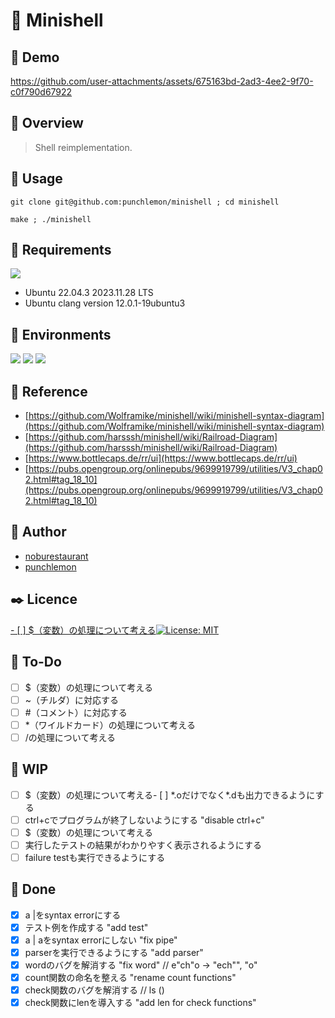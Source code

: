 # 🌊 Minishell

## 🌝 Demo

https://github.com/user-attachments/assets/675163bd-2ad3-4ee2-9f70-c0f790d67922


## 👀 Overview

> Shell reimplementation.

## 🔫 Usage

```
git clone git@github.com:punchlemon/minishell ; cd minishell
```

```
make ; ./minishell
```

## 📌 Requirements

<p>
	<img src="https://img.shields.io/badge/Ubuntu-E95420?style=for-the-badge&logo=ubuntu&logoColor=white" />
</p>

- Ubuntu 22.04.3 2023.11.28 LTS
- Ubuntu clang version 12.0.1-19ubuntu3

## 🎪 Environments

<p>
	<img src="https://img.shields.io/badge/VSCode-0078D4?style=for-the-badge&logo=visual%20studio%20code&logoColor=white" />
	<img src="https://img.shields.io/badge/VIM-%2311AB00.svg?&style=for-the-badge&logo=vim&logoColor=white" />
	<img src="https://img.shields.io/badge/C-00599C?style=for-the-badge&logo=c&logoColor=white" />
</p>

## 📝 Reference

* [https://github.com/Wolframike/minishell/wiki/minishell-syntax-diagram](https://github.com/Wolframike/minishell/wiki/minishell-syntax-diagram)
* [https://github.com/harsssh/minishell/wiki/Railroad-Diagram](https://github.com/harsssh/minishell/wiki/Railroad-Diagram)
* [https://www.bottlecaps.de/rr/ui](https://www.bottlecaps.de/rr/ui)
* [https://pubs.opengroup.org/onlinepubs/9699919799/utilities/V3_chap02.html#tag_18_10](https://pubs.opengroup.org/onlinepubs/9699919799/utilities/V3_chap02.html#tag_18_10)

## 🗿 Author

* [noburestaurant](https://github.com/noburestaurant)
* [punchlemon](https://github.com/punchlemon)

## ✒️ Licence

[- [ ] $（変数）の処理について考える![License: MIT](https://img.shields.io/badge/License-MIT-yellow.svg)](https://opensource.org/licenses/MIT)

## 📝 To-Do
- [ ] $（変数）の処理について考える
- [ ] ~（チルダ）に対応する
- [ ] #（コメント）に対応する
- [ ] *（ワイルドカード）の処理について考える
- [ ] /の処理について考える

## 🚀 WIP

- [ ] $（変数）の処理について考える- [ ] \*.oだけでなく\*.dも出力できるようにする
- [ ] ctrl+cでプログラムが終了しないようにする "disable ctrl+c"
- [ ] $（変数）の処理について考える
- [ ] 実行したテストの結果がわかりやすく表示されるようにする
- [ ] failure testも実行できるようにする

## 🌟 Done

- [X] a |をsyntax errorにする
- [X] テスト例を作成する "add test"
- [X] a | aをsyntax errorにしない "fix pipe"
- [X] parserを実行できるようにする "add parser"
- [X] wordのバグを解消する "fix word" // e"ch"o -> "ech"", "o"
- [X] count関数の命名を整える "rename count functions"
- [X] check関数のバグを解消する // ls ()
- [X] check関数にlenを導入する "add len for check functions"
